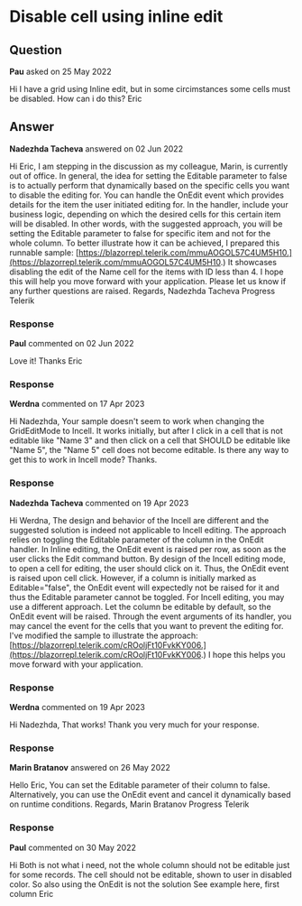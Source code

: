 # Disable cell using inline edit

## Question

**Pau** asked on 25 May 2022

Hi I have a grid using Inline edit, but in some circimstances some cells must be disabled. How can i do this? Eric

## Answer

**Nadezhda Tacheva** answered on 02 Jun 2022

Hi Eric, I am stepping in the discussion as my colleague, Marin, is currently out of office. In general, the idea for setting the Editable parameter to false is to actually perform that dynamically based on the specific cells you want to disable the editing for. You can handle the OnEdit event which provides details for the item the user initiated editing for. In the handler, include your business logic, depending on which the desired cells for this certain item will be disabled. In other words, with the suggested approach, you will be setting the Editable parameter to false for specific item and not for the whole column. To better illustrate how it can be achieved, I prepared this runnable sample: [https://blazorrepl.telerik.com/mmuAOGOL57C4UM5H10.](https://blazorrepl.telerik.com/mmuAOGOL57C4UM5H10.) It showcases disabling the edit of the Name cell for the items with ID less than 4. I hope this will help you move forward with your application. Please let us know if any further questions are raised. Regards, Nadezhda Tacheva Progress Telerik

### Response

**Paul** commented on 02 Jun 2022

Love it! Thanks Eric

### Response

**Werdna** commented on 17 Apr 2023

Hi Nadezhda, Your sample doesn't seem to work when changing the GridEditMode to Incell. It works initially, but after I click in a cell that is not editable like "Name 3" and then click on a cell that SHOULD be editable like "Name 5", the "Name 5" cell does not become editable. Is there any way to get this to work in Incell mode? Thanks.

### Response

**Nadezhda Tacheva** commented on 19 Apr 2023

Hi Werdna, The design and behavior of the Incell are different and the suggested solution is indeed not applicable to Incell editing. The approach relies on toggling the Editable parameter of the column in the OnEdit handler. In Inline editing, the OnEdit event is raised per row, as soon as the user clicks the Edit command button. By design of the Incell editing mode, to open a cell for editing, the user should click on it. Thus, the OnEdit event is raised upon cell click. However, if a column is initially marked as Editable="false", the OnEdit event will expectedly not be raised for it and thus the Editable parameter cannot be toggled. For Incell editing, you may use a different approach. Let the column be editable by default, so the OnEdit event will be raised. Through the event arguments of its handler, you may cancel the event for the cells that you want to prevent the editing for. I've modified the sample to illustrate the approach: [https://blazorrepl.telerik.com/cROoljFt10FvkKY006.](https://blazorrepl.telerik.com/cROoljFt10FvkKY006.) I hope this helps you move forward with your application.

### Response

**Werdna** commented on 19 Apr 2023

Hi Nadezhda, That works! Thank you very much for your response.

### Response

**Marin Bratanov** answered on 26 May 2022

Hello Eric, You can set the Editable parameter of their column to false. Alternatively, you can use the OnEdit event and cancel it dynamically based on runtime conditions. Regards, Marin Bratanov Progress Telerik

### Response

**Paul** commented on 30 May 2022

Hi Both is not what i need, not the whole column should not be editable just for some records. The cell should not be editable, shown to user in disabled color. So also using the OnEdit is not the solution See example here, first column Eric
